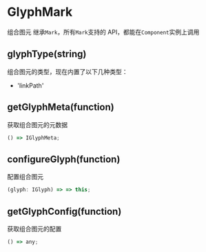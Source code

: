 # GlyphMark

组合图元
继承`Mark`，所有`Mark`支持的 API，都能在`Component`实例上调用

## glyphType(string)

组合图元的类型，现在内置了以下几种类型：

- 'linkPath'

## getGlyphMeta(function)

获取组合图元的元数据

```ts
() => IGlyphMeta;
```

## configureGlyph(function)

配置组合图元

```ts
(glyph: IGlyph) => => this;
```

## getGlyphConfig(function)

获取组合图元的配置

```ts
() => any;
```
